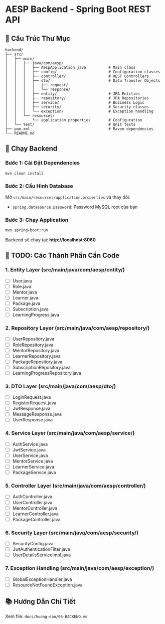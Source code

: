 # AESP Backend - Spring Boot REST API

## 📁 Cấu Trúc Thư Mục

```
backend/
├── src/
│   ├── main/
│   │   ├── java/com/aesp/
│   │   │   ├── AespApplication.java          # Main class
│   │   │   ├── config/                       # Configuration classes
│   │   │   ├── controller/                   # REST Controllers
│   │   │   ├── dto/                          # Data Transfer Objects
│   │   │   │   ├── request/
│   │   │   │   └── response/
│   │   │   ├── entity/                       # JPA Entities
│   │   │   ├── repository/                   # JPA Repositories
│   │   │   ├── service/                      # Business Logic
│   │   │   ├── security/                     # Security classes
│   │   │   └── exception/                    # Exception handling
│   │   └── resources/
│   │       └── application.properties        # Configuration
│   └── test/                                 # Unit tests
├── pom.xml                                   # Maven dependencies
└── README.md
```

## 🚀 Chạy Backend

### Bước 1: Cài Đặt Dependencies
```bash
mvn clean install
```

### Bước 2: Cấu Hình Database
Mở `src/main/resources/application.properties` và thay đổi:
- `spring.datasource.password`: Password MySQL root của bạn

### Bước 3: Chạy Application
```bash
mvn spring-boot:run
```

Backend sẽ chạy tại: **http://localhost:8080**

## 📝 TODO: Các Thành Phần Cần Code

### 1. Entity Layer (src/main/java/com/aesp/entity/)
- [ ] User.java
- [ ] Role.java
- [ ] Mentor.java
- [ ] Learner.java
- [ ] Package.java
- [ ] Subscription.java
- [ ] LearningProgress.java

### 2. Repository Layer (src/main/java/com/aesp/repository/)
- [ ] UserRepository.java
- [ ] RoleRepository.java
- [ ] MentorRepository.java
- [ ] LearnerRepository.java
- [ ] PackageRepository.java
- [ ] SubscriptionRepository.java
- [ ] LearningProgressRepository.java

### 3. DTO Layer (src/main/java/com/aesp/dto/)
- [ ] LoginRequest.java
- [ ] RegisterRequest.java
- [ ] JwtResponse.java
- [ ] MessageResponse.java
- [ ] UserResponse.java

### 4. Service Layer (src/main/java/com/aesp/service/)
- [ ] AuthService.java
- [ ] JwtService.java
- [ ] UserService.java
- [ ] MentorService.java
- [ ] LearnerService.java
- [ ] PackageService.java

### 5. Controller Layer (src/main/java/com/aesp/controller/)
- [ ] AuthController.java
- [ ] UserController.java
- [ ] MentorController.java
- [ ] LearnerController.java
- [ ] PackageController.java

### 6. Security Layer (src/main/java/com/aesp/security/)
- [ ] SecurityConfig.java
- [ ] JwtAuthenticationFilter.java
- [ ] UserDetailsServiceImpl.java

### 7. Exception Handling (src/main/java/com/aesp/exception/)
- [ ] GlobalExceptionHandler.java
- [ ] ResourceNotFoundException.java

## 📚 Hướng Dẫn Chi Tiết

Xem file: `docs/huong-dan/05-BACKEND.md`

